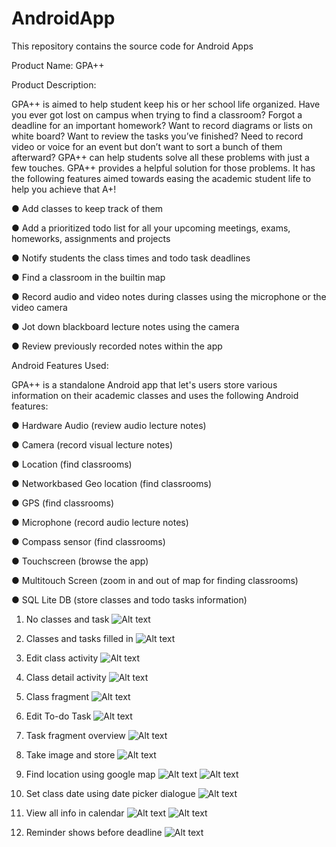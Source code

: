 AndroidApp
==========

This repository contains the source code for Android Apps


Product Name: GPA++

Product Description:

GPA++ is aimed to help student keep his or her school life organized. Have you ever got lost on campus when trying to find a classroom? Forgot a deadline for an important homework? Want to record diagrams or lists on white board? Want to review the tasks you’ve finished? Need to record video or voice for an event but don’t want to sort a bunch of them afterward? GPA++ can help students solve all these problems with just a few touches.
GPA++ provides a helpful solution for those problems. It has the following features aimed towards easing the academic student life to help you achieve that A+!  

● Add classes to keep track of them   

● Add a prioritized to­do list for all your upcoming meetings, exams, homeworks,
assignments and projects   

● Notify students the class times and to­do task deadlines   

● Find a classroom in the built­in map   

● Record audio and video notes during classes using the microphone or the video camera   

● Jot down blackboard lecture notes using the camera    

● Review previously recorded notes within the app    


Android Features Used:

GPA++ is a standalone Android app that let's users store various information on their academic classes and uses the following Android features:   

● Hardware Audio (review audio lecture notes)   

● Camera (record visual lecture notes)  

● Location (find classrooms)   

● Network­based Geo location (find classrooms)   

● GPS (find classrooms)   

● Microphone (record audio lecture notes)   

● Compass sensor (find classrooms)   

● Touchscreen (browse the app)   

● Multi­touch Screen (zoom in and out of map for finding classrooms)   

● SQL Lite DB (store classes and to­do tasks information)      


1. No classes and task
![Alt text](DemoImage/1.png "1")

2. Classes and tasks filled in
![Alt text](DemoImage/2.png "2")

3. Edit class activity
![Alt text](DemoImage/3.png "3")

4. Class detail activity
![Alt text](DemoImage/4.png "4")

5. Class fragment
![Alt text](DemoImage/4_2.png "4_2")

6. Edit To-do Task
![Alt text](DemoImage/5.png "5")

7. Task fragment overview
![Alt text](DemoImage/6.png "6")

8. Take image and store 
![Alt text](DemoImage/7.png "7")

9. Find location using google map
![Alt text](DemoImage/8.png "8")
![Alt text](DemoImage/9.png "9")

10. Set class date using date picker dialogue 
![Alt text](DemoImage/10.png "10")

11. View all info in calendar
![Alt text](DemoImage/11.png "11")
![Alt text](DemoImage/12.png "12")

12. Reminder shows before deadline
![Alt text](DemoImage/13.png "13")